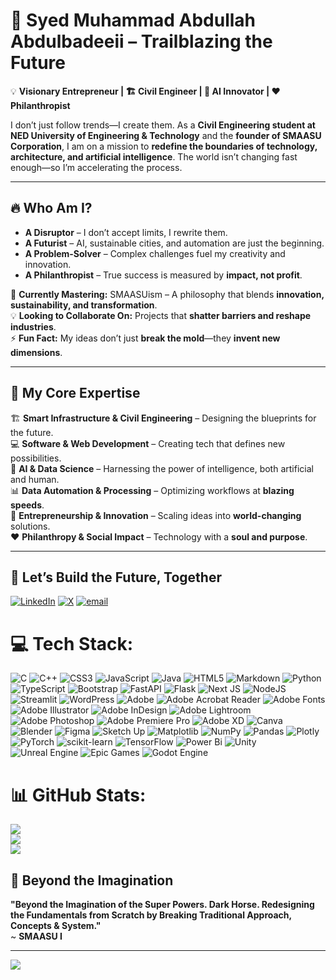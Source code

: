 # 🚀 Syed Muhammad Abdullah Abdulbadeeii – Trailblazing the Future  

💡 **Visionary Entrepreneur | 🏗️ Civil Engineer | 🤖 AI Innovator | ❤️ Philanthropist**  

I don’t just follow trends—I create them. As a **Civil Engineering student at NED University of Engineering & Technology** and the **founder of SMAASU Corporation**, I am on a mission to **redefine the boundaries of technology, architecture, and artificial intelligence**. The world isn’t changing fast enough—so I’m accelerating the process.  

---

## 🔥 Who Am I?  

- **A Disruptor** – I don’t accept limits, I rewrite them.  
- **A Futurist** – AI, sustainable cities, and automation are just the beginning.  
- **A Problem-Solver** – Complex challenges fuel my creativity and innovation.  
- **A Philanthropist** – True success is measured by **impact, not profit**.  

🌱 **Currently Mastering:** SMAASUism – A philosophy that blends **innovation, sustainability, and transformation**.  
💡 **Looking to Collaborate On:** Projects that **shatter barriers and reshape industries**.  
⚡ **Fun Fact:** My ideas don’t just **break the mold**—they **invent new dimensions**.  

---

## 🎯 My Core Expertise  

🏗️ **Smart Infrastructure & Civil Engineering** – Designing the blueprints for the future.  
💻 **Software & Web Development** – Creating tech that defines new possibilities.  
🤖 **AI & Data Science** – Harnessing the power of intelligence, both artificial and human.  
📊 **Data Automation & Processing** – Optimizing workflows at **blazing speeds**.  
🚀 **Entrepreneurship & Innovation** – Scaling ideas into **world-changing** solutions.  
❤️ **Philanthropy & Social Impact** – Technology with a **soul and purpose**.  

---

## 🔗 Let’s Build the Future, Together  
[![LinkedIn](https://img.shields.io/badge/LinkedIn-%230077B5.svg?logo=linkedin&logoColor=white)](https://linkedin.com/in/https://www.linkedin.com/in/smaasui/) [![X](https://img.shields.io/badge/X-black.svg?logo=X&logoColor=white)](https://x.com/smaasu01) [![email](https://img.shields.io/badge/Email-D14836?logo=gmail&logoColor=white)](mailto:smaasu01@gmail.com) 

# 💻 Tech Stack:
![C](https://img.shields.io/badge/c-%2300599C.svg?style=for-the-badge&logo=c&logoColor=white) ![C++](https://img.shields.io/badge/c++-%2300599C.svg?style=for-the-badge&logo=c%2B%2B&logoColor=white) ![CSS3](https://img.shields.io/badge/css3-%231572B6.svg?style=for-the-badge&logo=css3&logoColor=white) ![JavaScript](https://img.shields.io/badge/javascript-%23323330.svg?style=for-the-badge&logo=javascript&logoColor=%23F7DF1E) ![Java](https://img.shields.io/badge/java-%23ED8B00.svg?style=for-the-badge&logo=openjdk&logoColor=white) ![HTML5](https://img.shields.io/badge/html5-%23E34F26.svg?style=for-the-badge&logo=html5&logoColor=white) ![Markdown](https://img.shields.io/badge/markdown-%23000000.svg?style=for-the-badge&logo=markdown&logoColor=white) ![Python](https://img.shields.io/badge/python-3670A0?style=for-the-badge&logo=python&logoColor=ffdd54) ![TypeScript](https://img.shields.io/badge/typescript-%23007ACC.svg?style=for-the-badge&logo=typescript&logoColor=white) ![Bootstrap](https://img.shields.io/badge/bootstrap-%238511FA.svg?style=for-the-badge&logo=bootstrap&logoColor=white) ![FastAPI](https://img.shields.io/badge/FastAPI-005571?style=for-the-badge&logo=fastapi) ![Flask](https://img.shields.io/badge/flask-%23000.svg?style=for-the-badge&logo=flask&logoColor=white) ![Next JS](https://img.shields.io/badge/Next-black?style=for-the-badge&logo=next.js&logoColor=white) ![NodeJS](https://img.shields.io/badge/node.js-6DA55F?style=for-the-badge&logo=node.js&logoColor=white) ![Streamlit](https://img.shields.io/badge/Streamlit-%23FE4B4B.svg?style=for-the-badge&logo=streamlit&logoColor=white) ![WordPress](https://img.shields.io/badge/WordPress-%23117AC9.svg?style=for-the-badge&logo=WordPress&logoColor=white) ![Adobe](https://img.shields.io/badge/adobe-%23FF0000.svg?style=for-the-badge&logo=adobe&logoColor=white) ![Adobe Acrobat Reader](https://img.shields.io/badge/Adobe%20Acrobat%20Reader-EC1C24.svg?style=for-the-badge&logo=Adobe%20Acrobat%20Reader&logoColor=white) ![Adobe Fonts](https://img.shields.io/badge/Adobe%20Fonts-000B1D.svg?style=for-the-badge&logo=Adobe%20Fonts&logoColor=white) ![Adobe Illustrator](https://img.shields.io/badge/adobe%20illustrator-%23FF9A00.svg?style=for-the-badge&logo=adobe%20illustrator&logoColor=white) ![Adobe InDesign](https://img.shields.io/badge/Adobe%20InDesign-49021F?style=for-the-badge&logo=adobeindesign&logoColor=FF3366) ![Adobe Lightroom](https://img.shields.io/badge/Adobe%20Lightroom-31A8FF.svg?style=for-the-badge&logo=Adobe%20Lightroom&logoColor=white) ![Adobe Photoshop](https://img.shields.io/badge/adobe%20photoshop-%2331A8FF.svg?style=for-the-badge&logo=adobe%20photoshop&logoColor=white) ![Adobe Premiere Pro](https://img.shields.io/badge/Adobe%20Premiere%20Pro-9999FF.svg?style=for-the-badge&logo=Adobe%20Premiere%20Pro&logoColor=white) ![Adobe XD](https://img.shields.io/badge/Adobe%20XD-470137?style=for-the-badge&logo=Adobe%20XD&logoColor=#FF61F6) ![Canva](https://img.shields.io/badge/Canva-%2300C4CC.svg?style=for-the-badge&logo=Canva&logoColor=white) ![Blender](https://img.shields.io/badge/blender-%23F5792A.svg?style=for-the-badge&logo=blender&logoColor=white) ![Figma](https://img.shields.io/badge/figma-%23F24E1E.svg?style=for-the-badge&logo=figma&logoColor=white) ![Sketch Up](https://img.shields.io/badge/SketchUp-005F9E?style=for-the-badge&logo=sketchup&logoColor=white) ![Matplotlib](https://img.shields.io/badge/Matplotlib-%23ffffff.svg?style=for-the-badge&logo=Matplotlib&logoColor=black) ![NumPy](https://img.shields.io/badge/numpy-%23013243.svg?style=for-the-badge&logo=numpy&logoColor=white) ![Pandas](https://img.shields.io/badge/pandas-%23150458.svg?style=for-the-badge&logo=pandas&logoColor=white) ![Plotly](https://img.shields.io/badge/Plotly-%233F4F75.svg?style=for-the-badge&logo=plotly&logoColor=white) ![PyTorch](https://img.shields.io/badge/PyTorch-%23EE4C2C.svg?style=for-the-badge&logo=PyTorch&logoColor=white) ![scikit-learn](https://img.shields.io/badge/scikit--learn-%23F7931E.svg?style=for-the-badge&logo=scikit-learn&logoColor=white) ![TensorFlow](https://img.shields.io/badge/TensorFlow-%23FF6F00.svg?style=for-the-badge&logo=TensorFlow&logoColor=white) ![Power Bi](https://img.shields.io/badge/power_bi-F2C811?style=for-the-badge&logo=powerbi&logoColor=black) ![Unity](https://img.shields.io/badge/unity-%23000000.svg?style=for-the-badge&logo=unity&logoColor=white) ![Unreal Engine](https://img.shields.io/badge/unrealengine-%23313131.svg?style=for-the-badge&logo=unrealengine&logoColor=white) ![Epic Games](https://img.shields.io/badge/epicgames-%23313131.svg?style=for-the-badge&logo=epicgames&logoColor=white) ![Godot Engine](https://img.shields.io/badge/GODOT-%23FFFFFF.svg?style=for-the-badge&logo=godot-engine)

# 📊 GitHub Stats:
![](https://github-readme-stats.vercel.app/api?username=smaasui&theme=blue_navy&hide_border=true&include_all_commits=true&count_private=false)<br/>
![](https://nirzak-streak-stats.vercel.app/?user=smaasui&theme=blue_navy&hide_border=true)<br/>
![](https://github-readme-stats.vercel.app/api/top-langs/?username=smaasui&theme=blue_navy&hide_border=true&include_all_commits=true&count_private=false&layout=compact)

## 🧠 Beyond the Imagination  

**"Beyond the Imagination of the Super Powers. Dark Horse. Redesigning the Fundamentals from Scratch by Breaking Traditional Approach, Concepts & System."**  
~ **SMAASU I**  


---
[![](https://visitcount.itsvg.in/api?id=smaasui&icon=0&color=0)](https://visitcount.itsvg.in)

